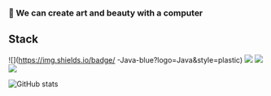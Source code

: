 ### 🎨  We can create art and beauty with a computer

## Stack
![](https://img.shields.io/badge/ -Java-blue?logo=Java&style=plastic)
![](https://img.shields.io/badge/-Python-white?logo=Python&style=plastic)
![](https://img.shields.io/badge/-SQL-green?logo=MySQL&style=plastic)
![](https://img.shields.io/badge/-Neo4j-white?logo=Neo4j&style=plastic)


![GitHub stats](https://github-readme-stats.vercel.app/api?username=NorthShip)
